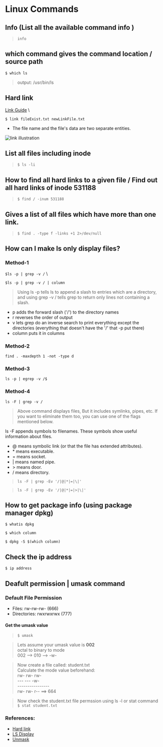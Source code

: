 # Linux Commands

## Info (List all the available command info )
> `info`

## which command gives the command location / source path
`$ which ls`

> output:
> /usr/bin/ls

## Hard link
[Link Guide](https://www.computerhope.com/unix/uln.htm) \

``$ link fileExist.txt newLinkFile.txt``

* The file name and the file's data are two separate entities.

![link illustration](https://www.computerhope.com/unix/images/nolink-diagram.jpg)

## List all files including inode
> `$ ls -li`

## How to find all hard links to a given file / Find out all hard links of inode 531188
> `$ find / -inum 531188`

## Gives a list of all files which have more than one link.
> `$ find . -type f -links +1 2>/dev/null`

## How can I make ls only display files?
### Method-1
`$ls -p | grep -v /` \

`$ls -p | grep -v / | column`

> Using ls -p tells ls to append a slash to entries which are a directory, and using grep -v / tells grep to return only lines not containing a slash.

- p adds the forward slash ('/') to the directory names
- r reverses the order of output
- v lets grep do an inverse search to print everything except the directories (everything that doesn't have the '/' that -p put there)
- column puts it in columns


### Method-2
`find . -maxdepth 1 -not -type d`

### Method-3
`ls -p | egrep -v /$`

### Method-4
`ls -F | grep -v /`
> Above command displays files, But it includes symlinks, pipes, etc. If you want to eliminate them too, you can use one of the flags mentioned below.

ls -F appends symbols to filenames. These symbols show useful information about files.

- @ means symbolic link (or that the file has extended attributes).
- \* means executable.
- = means socket.
- | means named pipe.
- \> means door.
- / means directory.

> `ls -F | grep -Ev '/|@|*|=|\|'`

> `ls -F | grep -Ev '/|@|*|=|>|\|'`

## How to get package info (using package manager dpkg)
`$ whatis dpkg`

`$ which column`

`$ dpkg -S $(which column)`

## Check the ip address
`$ ip address`

## Deafult permission | umask command

### Default File Permission
* Files: rw-rw-rw- (666)
* Directories: rwxrwxrwx (777)

#### Get the umask value
>`$ umask`

>Lets assume your umask value is **002** \
>octal to binary to mode \
>002 --> 010 --> -w- 

> Now create a file called: student.txt \
> Calculate the mode value beforehand: \
> rw- rw- rw- \
> --- --- -w- \
> ---------------- \
> rw- rw- r-- ==> 664

> Now check the student.txt file permssion using ls -l or stat command
`$ stat student.txt`



### References:
* [Hard link](https://www.cyberciti.biz/faq/how-to-find-all-hard-links-in-a-directory-on-linux/)
* [LS Display](https://askubuntu.com/questions/811210/how-can-i-make-ls-only-display-files)
* [Unmask](https://www.youtube.com/watch?v=JYT7y_Pe9wE)